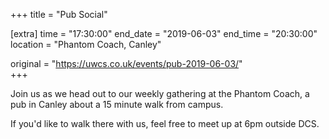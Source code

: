 +++
title = "Pub Social"

[extra]
time = "17:30:00"
end_date = "2019-06-03"
end_time = "20:30:00"
location = "Phantom Coach, Canley"

original = "https://uwcs.co.uk/events/pub-2019-06-03/"    
+++

Join us as we head out to our weekly gathering at the Phantom Coach, a pub in Canley about a 15 minute walk from campus.

If you'd like to walk there with us, feel free to meet up at 6pm outside DCS.

